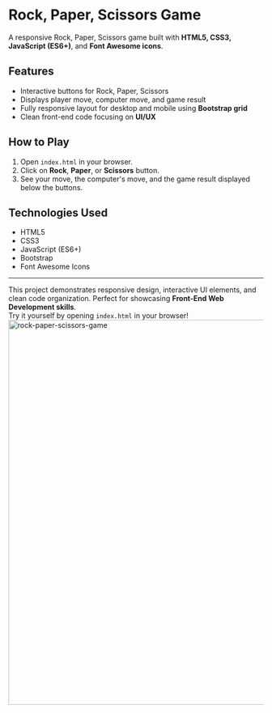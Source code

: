 # Rock, Paper, Scissors Game

A responsive Rock, Paper, Scissors game built with **HTML5, CSS3, JavaScript (ES6+)**, and **Font Awesome icons**.

## Features
- Interactive buttons for Rock, Paper, Scissors
- Displays player move, computer move, and game result
- Fully responsive layout for desktop and mobile using **Bootstrap grid**
- Clean front-end code focusing on **UI/UX**

## How to Play
1. Open `index.html` in your browser.
2. Click on **Rock**, **Paper**, or **Scissors** button.
3. See your move, the computer's move, and the game result displayed below the buttons.

## Technologies Used
- HTML5
- CSS3
- JavaScript (ES6+)
- Bootstrap
- Font Awesome Icons


---
This project demonstrates responsive design, interactive UI elements, and clean code organization. Perfect for showcasing **Front-End Web Development skills**.  
Try it yourself by opening `index.html` in your browser!
<img width="1600" height="761" alt="rock-paper-scissors-game" src="https://github.com/user-attachments/assets/80aa4ca5-4302-44c2-8cec-f20167f37307" />


